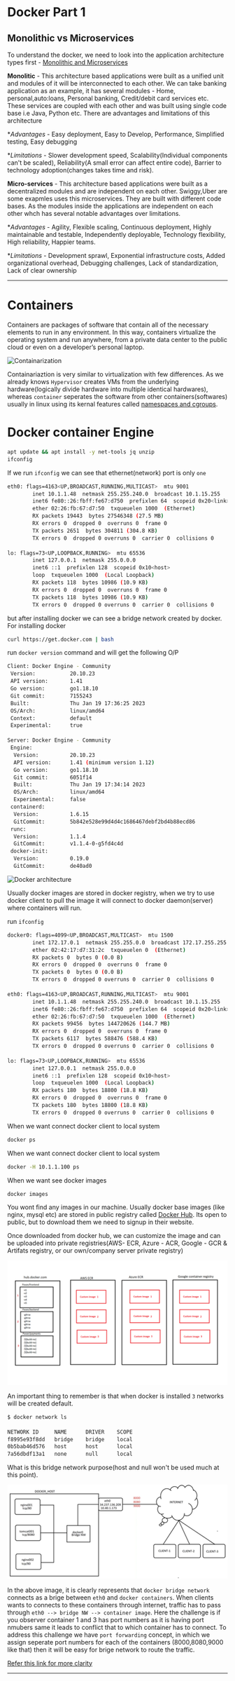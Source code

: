 # Docker Part 1
## Monolithic vs Microservices

To understand the docker, we need to look into the application architecture types first - [Monolithic and Microservices](https://www.atlassian.com/microservices/microservices-architecture/microservices-vs-monolith#:~:text=A%20monolithic%20application%20is%20built,of%20smaller%2C%20independently%20deployable%20services.)

**Monolitic** - This architecture based applications were built as a unified unit and modules of it will be interconnected to each other. We can take banking application as an example, it has several modules - Home, personal,auto:loans, Personal banking, Credit/debit card services etc. These services are coupled with each other and was built using single code base i.e Java, Python etc. There are advantages and limitations of this architecture

**Advantages* - Easy deployment, Easy to Develop, Performance, Simplified testing, Easy debugging

**Limitations* - Slower development speed, Scalability(Individual components can't be scaled), Reliability(A small error can affect entire code), Barrier to technology adoption(changes takes time and risk).

**Micro-services** - This architecture based applications were built as a decentralized modules and are independent on each other. Swiggy,Uber are some exapmles uses this microservices. They are built with different code bases. As the modules inside the applications are independent on each other whch has several notable advantages over limitations.

**Advantages* - Agility, Flexible scaling, Continuous deployment, Highly maintainable and testable, Independently deployable, Technology flexibility, High reliability, Happier teams.

**Limitations* - Development sprawl, Exponential infrastructure costs, Added organizational overhead, Debugging challenges, Lack of standardization, Lack of clear ownership

----------
# Containers

Containers are packages of software that contain all of the necessary elements to run in any environment. In this way, containers virtualize the operating system and run anywhere, from a private data center to the public cloud or even on a developer’s personal laptop.

![Containarization](https://substackcdn.com/image/fetch/f_auto,q_auto:good,fl_progressive:steep/https%3A%2F%2Fbucketeer-e05bbc84-baa3-437e-9518-adb32be77984.s3.amazonaws.com%2Fpublic%2Fimages%2F14409324-6525-49f9-85b5-ea416d4efffb_2556x1383.jpeg)

Containariaztion is very similar to virtualization with few differences. As we already knows `Hypervisor` creates VMs from the underlying hardware(logically divide hardware into multiple identical hardwares), whereas `container` seperates the software from other containers(softwares) usually in linux using its kernal features called [namespaces and cgroups](https://jvns.ca/blog/2016/10/10/what-even-is-a-container/). 


# Docker container Engine

```bash
apt update && apt install -y net-tools jq unzip
ifconfig
```
If we run `ifconfig` we can see that ethernet(network) port is only `one` 

```bash
eth0: flags=4163<UP,BROADCAST,RUNNING,MULTICAST>  mtu 9001
        inet 10.1.1.48  netmask 255.255.240.0  broadcast 10.1.15.255
        inet6 fe80::26:fbff:fe67:d750  prefixlen 64  scopeid 0x20<link>
        ether 02:26:fb:67:d7:50  txqueuelen 1000  (Ethernet)
        RX packets 19443  bytes 27546348 (27.5 MB)
        RX errors 0  dropped 0  overruns 0  frame 0
        TX packets 2651  bytes 304811 (304.8 KB)
        TX errors 0  dropped 0 overruns 0  carrier 0  collisions 0

lo: flags=73<UP,LOOPBACK,RUNNING>  mtu 65536
        inet 127.0.0.1  netmask 255.0.0.0
        inet6 ::1  prefixlen 128  scopeid 0x10<host>
        loop  txqueuelen 1000  (Local Loopback)
        RX packets 118  bytes 10986 (10.9 KB)
        RX errors 0  dropped 0  overruns 0  frame 0
        TX packets 118  bytes 10986 (10.9 KB)
        TX errors 0  dropped 0 overruns 0  carrier 0  collisions 0
```

but after installing docker we can see a bridge network created by docker. For installing docker

```bash
curl https://get.docker.com | bash
```
run `docker version` command and will get the following O/P

```bash
Client: Docker Engine - Community
 Version:           20.10.23
 API version:       1.41
 Go version:        go1.18.10
 Git commit:        7155243
 Built:             Thu Jan 19 17:36:25 2023
 OS/Arch:           linux/amd64
 Context:           default
 Experimental:      true

Server: Docker Engine - Community
 Engine:
  Version:          20.10.23
  API version:      1.41 (minimum version 1.12)
  Go version:       go1.18.10
  Git commit:       6051f14
  Built:            Thu Jan 19 17:34:14 2023
  OS/Arch:          linux/amd64
  Experimental:     false
 containerd:
  Version:          1.6.15
  GitCommit:        5b842e528e99d4d4c1686467debf2bd4b88ecd86
 runc:
  Version:          1.1.4
  GitCommit:        v1.1.4-0-g5fd4c4d
 docker-init:
  Version:          0.19.0
  GitCommit:        de40ad0
```

![Docker architecture](https://docs.docker.com/engine/images/architecture.svg)

Usually docker images are stored in docker registry, when we try to use docker client to pull the image it will connect to docker daemon(server) where containers will run.

run `ifconfig`

```bash
docker0: flags=4099<UP,BROADCAST,MULTICAST>  mtu 1500
        inet 172.17.0.1  netmask 255.255.0.0  broadcast 172.17.255.255
        ether 02:42:17:d7:31:2c  txqueuelen 0  (Ethernet)
        RX packets 0  bytes 0 (0.0 B)
        RX errors 0  dropped 0  overruns 0  frame 0
        TX packets 0  bytes 0 (0.0 B)
        TX errors 0  dropped 0 overruns 0  carrier 0  collisions 0

eth0: flags=4163<UP,BROADCAST,RUNNING,MULTICAST>  mtu 9001
        inet 10.1.1.48  netmask 255.255.240.0  broadcast 10.1.15.255
        inet6 fe80::26:fbff:fe67:d750  prefixlen 64  scopeid 0x20<link>
        ether 02:26:fb:67:d7:50  txqueuelen 1000  (Ethernet)
        RX packets 99456  bytes 144720626 (144.7 MB)
        RX errors 0  dropped 0  overruns 0  frame 0
        TX packets 6117  bytes 588476 (588.4 KB)
        TX errors 0  dropped 0 overruns 0  carrier 0  collisions 0

lo: flags=73<UP,LOOPBACK,RUNNING>  mtu 65536
        inet 127.0.0.1  netmask 255.0.0.0
        inet6 ::1  prefixlen 128  scopeid 0x10<host>
        loop  txqueuelen 1000  (Local Loopback)
        RX packets 180  bytes 18800 (18.8 KB)
        RX errors 0  dropped 0  overruns 0  frame 0
        TX packets 180  bytes 18800 (18.8 KB)
        TX errors 0  dropped 0 overruns 0  carrier 0  collisions 0
```
When we want connect docker client to local system
```bash
docker ps
```

When we want connect docker client to local system
```bash
docker -H 10.1.1.100 ps
```
When we want see docker images
```bash
docker images
```
You wont find any images in our machine. Usually docker base images (like nginx, mysql etc) are stored in public registry called [Docker Hub](https://hub.docker.com). Its open to public, but to download them we need to signup in their website.

Once downloaded from docker hub, we can customize the image and can be uploaded into private registries(AWS- ECR, Azure - ACR, Google - GCR & Artifats registry, or our own/company server private registry)

![Docker registry](https://github.com/ModernVishwamithra/DevOps/blob/main/Docker/images/doker-registry.png) 

An important thing to remember is that when docker is installed `3` networks will be created default.
```bash
$ docker network ls

NETWORK ID     NAME      DRIVER    SCOPE
f8995e93f8dd   bridge    bridge    local
0b5bab46d576   host      host      local
7a56dbdf13a1   none      null      local

```

What is this bridge network purpose(host and null won't be used much at this point). 

![Docker Port Forwarding](https://github.com/ModernVishwamithra/DevOps/blob/main/Docker/images/docker-port-forwarding.png)

In the above image, it is clearly represents that `docker bridge network` connects as a brige between `eth0` and `docker containers`. When clients wants to connects to these containers through internet, traffic has to pass through `eth0 --> bridge NW --> container image`. Here the challenge is if you observer container 1 and 3 has port numbers as it is having port nmubers same it leads to conflict that to which container has to connect. To address this challenge we have `port forwarding` concept, in which we assign seperate port numbers for each of the containers (8000,8080,9000 like that) then it will be easy for brige network to route the traffic.

[Refer this link for more clarity](https://docs.docker.com/network/bridge/)

------------------
